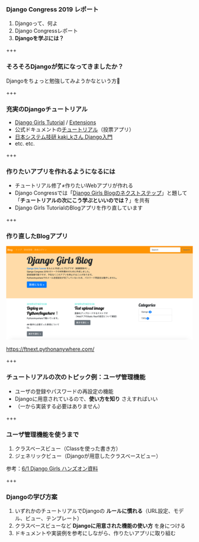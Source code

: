### Django Congress 2019 レポート

1. Djangoって、何よ
2. Django Congressレポート
3. **Djangoを学ぶには？**

+++

### そろそろDjangoが気になってきましたか？

Djangoをちょっと勉強してみようかなという方🙋‍

+++

### 充実のDjangoチュートリアル

- [Django Girls Tutorial](https://tutorial.djangogirls.org/ja/) / [Extensions](https://tutorial-extensions.djangogirls.org/ja/)
- 公式ドキュメントの[チュートリアル](https://docs.djangoproject.com/ja/2.2/intro/tutorial01/)（投票アプリ）
- [日本システム技研 kaki_kさん Django入門](https://qiita.com/kaki_k/items/511611cadac1d0c69c54)
- etc. etc.

+++

### 作りたいアプリを作れるようになるには

- チュートリアル修了≠作りたいWebアプリが作れる
- Django Congressでは「[Django Girls Blogのネクストステップ](https://gitpitch.com/ftnext/2019_slides/master?p=django_congress_2019_blog_next_step)」と題して「**チュートリアルの次にこう学ぶといいのでは？**」を共有
- Django Girls TutorialのBlogアプリを作り直しています

+++

### 作り直したBlogアプリ

![](stapy_Jun_congress_report/assets/part3/next_step_blog.png)

https://ftnext.pythonanywhere.com/

+++

### チュートリアルの次のトピック例：ユーザ管理機能

- ユーザの登録やパスワードの再設定の機能
- Djangoに用意されているので、**使い方を知り** さえすればいい
- （一から実装する必要はありません）

+++

### ユーザ管理機能を使うまで

1. クラスベースビュー（Classを使った書き方）
2. ジェネリックビュー（Djangoが用意したクラスベースビュー）

参考：[6/1 Django Girls ハンズオン資料](https://gitpitch.com/ftnext/2019_slides/master?p=django_girls_Jun_user_register_handson)

+++

### Djangoの学び方案

1. いずれかのチュートリアルでDjangoの **ルールに慣れる**（URL設定、モデル、ビュー、テンプレート）
2. クラスベースビューなど **Djangoに用意された機能の使い方** を身につける
3. ドキュメントや実装例を参考にしながら、作りたいアプリに取り組む
